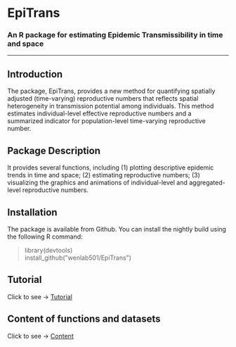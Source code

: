 # EpiTrans
### An R package for estimating Epidemic Transmissibility in time and space

---

## Introduction
The package, EpiTrans, provides a new method for quantifying spatially adjusted (time-varying) reproductive numbers that reflects spatial heterogeneity in transmission potential among individuals. This method estimates individual-level effective reproductive numbers and a summarized indicator for population-level time-varying reproductive number.

## Package Description
It provides several functions, including (1) plotting descriptive epidemic trends in time and space; (2) estimating reproductive numbers; (3) visualizing the graphics and animations of individual-level and aggregated-level reproductive numbers.

## Installation
The package is available from Github. You can install the nightly build using the following R command:

> library(devtools)      
> install_github("wenlab501/EpiTrans")     

## Tutorial
Click to see → [Tutorial](https://https://wenlab501.github.io/EpiTrans/html/tutorial.html)

## Content of functions and datasets
Click to see → [Content](https://wenlab501.github.io/EpiTrans/html/content.html)
